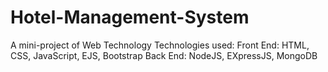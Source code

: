 # Hotel-Management-System
A mini-project of Web Technology
Technologies used:
  Front End: HTML, CSS, JavaScript, EJS, Bootstrap
  Back End: NodeJS, EXpressJS, MongoDB
